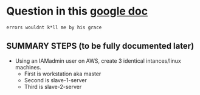 # Question in this [google doc](https://docs.google.com/document/u/0/d/1dhO--9fqxrvU5Y6xC52-0AIplQe23LyscqSp6F0_9SM/mobilebasic)

`errors wouldnt k*ll me by his grace`

## SUMMARY STEPS (to be fully documented later)
 * Using an IAMadmin user on AWS, create 3 identical intances/linux machines.
   * First is workstation aka master
   * Second is slave-1-server
   * Third is slave-2-server
